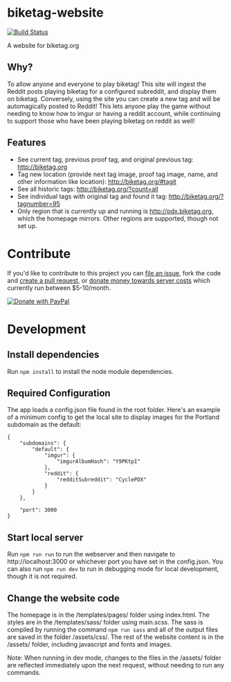 # biketag-website
[![Build Status][travis-image]](travis-url)

A website for biketag.org

## Why?
To allow anyone and everyone to play biketag! This site will ingest the Reddit posts playing biketag for a configured subreddit, and display them on biketag. Conversely, using the site you can create a new tag and will be automagically posted to Reddit! This lets anyone play the game without needing to know how to imgur or having a reddit account, while continuing to support those who have been playing biketag on reddit as well!

## Features
* See current tag, previous proof tag, and original previous tag: http://biketag.org
* Tag new location (provide next tag image, proof tag image, name, and other information like location): http://biketag.org/#tagit
* See all historic tags: http://biketag.org/?count=all
* See individual tags with original tag and found it tag: http://biketag.org/?tagnumber=95
* Only region that is currently up and running is http://pdx.biketag.org, which the homepage mirrors. Other regions are supported, though not set up.

# Contribute
If you'd like to contribute to this project you can [file an issue](https://github.com/keneucker/biketag-website/issues), fork the code and [create a pull request](https://github.com/keneucker/biketag-website/pulls), or [donate money towards server costs](https://paypal.me/KenEucker) which currently run between $5-10/month.

[![Donate with PayPal](https://raw.githubusercontent.com/stefan-niedermann/paypal-donate-button/master/paypal-donate-button.png)](https://paypal.me/KenEucker)

[travis-url]: https://travis-ci.org/KenEucker/biketag-website
[travis-image]: https://travis-ci.org/KenEucker/biketag-website.svg?branch=master

# Development
## Install dependencies
Run `npm install` to install the node module dependencies. 

## Required Configuration
The app loads a config.json file found in the root folder. Here's an example of a minimum config to get the local site to display images for the Portland subdomain as the default:
```
{
	"subdomains": {
		"default": {
			"imgur": {
				"imgurAlbumHash": "Y9PKtpI"
			},
			"reddit": {
				"redditSubreddit": "CyclePDX"
			}
		}
	},
  
	"port": 3000
}

```

## Start local server
Run `npm run run` to run the webserver and then navigate to http://localhost:3000 or whichever port you have set in the config.json. You can also run `npm run dev` to run in debugging mode for local development, though it is not required.

## Change the website code
The homepage is in the /templates/pages/ folder using index.html. The styles are in the /templates/sass/ folder using main.scss. The sass is compiled by running the command `npm run sass` and all of the output files are saved in the folder /assets/css/. The rest of the website content is in the /assets/ folder, including javascript and fonts and images. 

Note: When running in dev mode, changes to the files in the /assets/ folder are reflected immediately upon the next request, without needing to run any commands.
